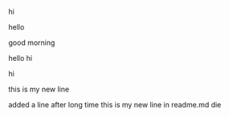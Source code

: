 hi

hello

good morning

hello hi

hi

this is my new line

added a line after long time this is my new line in readme.md die
